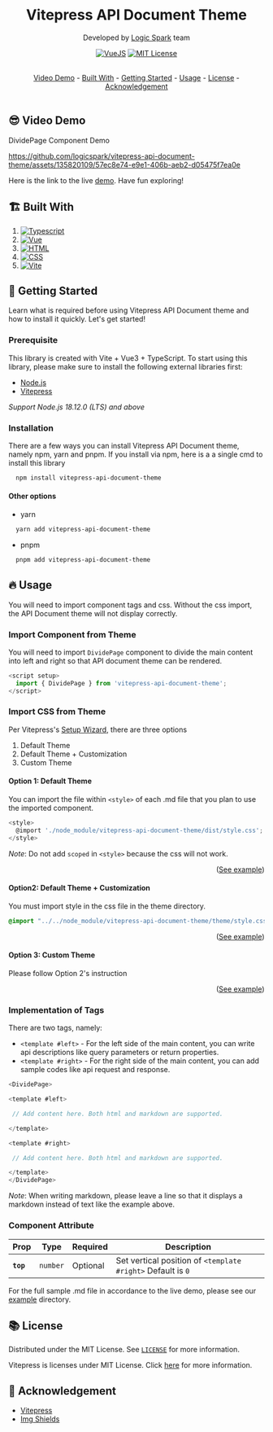 <a id="readme-top"></a>

<div align="center">
  <h1>Vitepress API Document Theme</h1>

  Developed by [Logic Spark](https://logicspark.com) team

[![VueJS](https://img.shields.io/badge/VueJS-3.0.x-%2341B883)][vue-url]
[![MIT License](https://img.shields.io/badge/License-MIT-green.svg)](https://github.com/logicspark/awesome-social-button/blob/main/LICENSE)

</div>
<br/>
<div align="center">
  <a href="#sunglasses_video-demo">Video Demo</a> - 
  <a href="#building_construction-built-with">Built With</a> - 
  <a href="#rocket-getting-started">Getting Started</a> - 
  <a href="#fire-usage">Usage</a> -
  <a href="#books-license">License</a> -
  <a href="#pray-acknowledgement">Acknowledgement</a>
</div>

<br/>

## :sunglasses: Video Demo

DividePage Component Demo

https://github.com/logicspark/vitepress-api-document-theme/assets/135820109/57ec8e74-e9e1-406b-aeb2-d05475f7ea0e

Here is the link to the live [demo](https://docs.logicspark.com). Have fun exploring!

## :building_construction: Built With

1. [![Typescript][typescript]][typescript-url]
2. [![Vue][vue]][vue-url]
3. [![HTML][html]][html-url]
4. [![CSS][css]][css-url]
5. [![Vite][vite]][vite-url]

## :rocket: Getting Started

Learn what is required before using Vitepress API Document theme and how to install it quickly. Let's get started!

### Prerequisite

This library is created with Vite + Vue3 + TypeScript. To start using this library, please make sure to install the following external libraries first:

- [Node.js](https://nodejs.org/en)
- [Vitepress](https://vitepress.dev/)

_Support Node.js 18.12.0 (LTS) and above_

### Installation

There are a few ways you can install Vitepress API Document theme, namely npm, yarn and pnpm. If you install via npm, here is a a single cmd to install this library

```sh
  npm install vitepress-api-document-theme
```

#### Other options

- yarn

```sh
  yarn add vitepress-api-document-theme
```

- pnpm

```sh
  pnpm add vitepress-api-document-theme
```

## :fire: Usage

You will need to import component tags and css. Without the css import, the API Document theme will not display correctly.

### Import Component from Theme

You will need to import `DividePage` component to divide the main content into left and right so that API document theme can be rendered.

```js
<script setup>
  import { DividePage } from 'vitepress-api-document-theme';
</script>
```

### Import CSS from Theme

Per Vitepress's [Setup Wizard](https://vitepress.dev/guide/getting-started#setup-wizard), there are three options

1. Default Theme
2. Default Theme + Customization
3. Custom Theme

#### Option 1: Default Theme

You can import the file within `<style>` of each .md file that you plan to use the imported component.

```js
<style>
  @import './node_module/vitepress-api-document-theme/dist/style.css';
</style>
```

_Note_: Do not add `scoped` in `<style>` because the css will not work.

<div align="right">

([See example](https://github.com/logicspark/vitepress-api-document-theme/blob/main/example/default-theme/index.md?plain=1))

</div>

#### Option2: Default Theme + Customization

You must import style in the css file in the theme directory.

```css
@import "../../node_module/vitepress-api-document-theme/theme/style.css";
```

<div align="right">

([See example](https://github.com/logicspark/vitepress-api-document-theme/blob/main/example/default-theme-and-custom/.vitepress/theme/style.css))

</div>

#### Option 3: Custom Theme

Please follow Option 2's instruction

<div align="right">

([See example](https://github.com/logicspark/vitepress-api-document-theme/blob/main/example/custom-theme/.vitepress/theme/style.css))

</div>

### Implementation of Tags

There are two tags, namely:

- `<template #left>` - For the left side of the main content, you can write api descriptions like query parameters or return properties.
- `<template #right>` - For the right side of the main content, you can add sample codes like api request and response.

```js
<DividePage>

<template #left>

 // Add content here. Both html and markdown are supported.

</template>

<template #right>

 // Add content here. Both html and markdown are supported.

</template>
</DividePage>
```

_Note_: When writing markdown, please leave a line so that it displays a markdown instead of text like the example above.

### Component Attribute

| Prop      | Type     | Required | Description                                                 |
| --------- | -------- | -------- | ----------------------------------------------------------- |
| **`top`** | `number` | Optional | Set vertical position of `<template #right>` Default is `0` |

For the full sample .md file in accordance to the live demo, please see our [example](https://github.com/logicspark/vitepress-api-document-theme/tree/main/example/default-theme-and-custom) directory.

## :books: License

Distributed under the MIT License. See [`LICENSE`](https://github.com/logicspark/vitepress-api-document-theme/blob/main/LICENSE) for more information.

Vitepress is licenses under MIT License. Click [here](https://github.com/vuejs/vitepress/blob/main/LICENSE) for more information.

## :pray: Acknowledgement

- [Vitepress](https://vitepress.dev/)
- [Img Shields](https://shields.io)

[Vitepress-url]: https://vitepress.dev/
[TypeScript]: https://img.shields.io/badge/typescript-007ACC?style=for-the-badge&logo=typescript&logoColor=white
[typescript-url]: https://www.typescriptlang.org/
[Html]: https://img.shields.io/badge/html5-%23E34F26.svg?style=for-the-badge&logo=html5&logoColor=white
[html-url]: https://www.w3schools.com/html/
[Css]: https://img.shields.io/badge/css3-%231572B6.svg?style=for-the-badge&logo=css3&logoColor=white
[css-url]: https://www.w3schools.com/css/
[Vue]: https://img.shields.io/badge/vue.js-42B883?style=for-the-badge&logo=vuedotjs&logoColor=white
[Vue-url]: https://vuejs.org/
[Vite]: https://img.shields.io/badge/vite-%23646CFF.svg?style=for-the-badge&logo=vite&logoColor=white
[vite-url]: https://vitejs.dev/
[package-url]: https://www.npmjs.com/package/awesome-social-button
